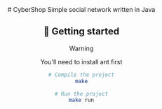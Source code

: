 <div align="center">
# CyberShop
Simple social network written in Java
<div>



## 🚀 Getting started
> [!WARNING]
> You'll need to install ant first

```bash
# Compile the project
make

# Run the project
make run
```
